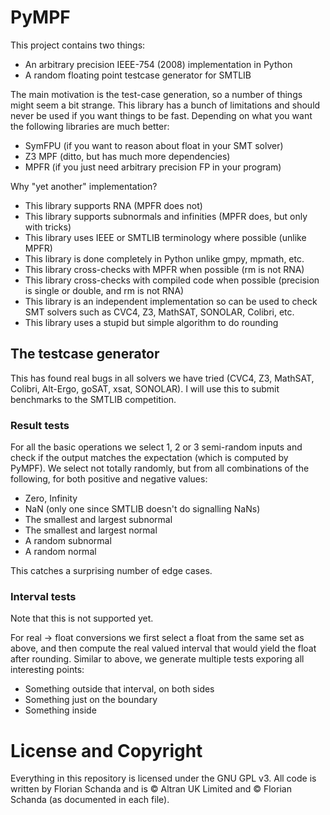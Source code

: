# PyMPF
This project contains two things:
  - An arbitrary precision IEEE-754 (2008) implementation in Python
  - A random floating point testcase generator for SMTLIB

The main motivation is the test-case generation, so a number of things
might seem a bit strange. This library has a bunch of limitations and
should never be used if you want things to be fast. Depending on what
you want the following libraries are much better:
  - SymFPU (if you want to reason about float in your SMT solver)
  - Z3 MPF (ditto, but has much more dependencies)
  - MPFR (if you just need arbitrary precision FP in your program)

Why "yet another" implementation?
  - This library supports RNA (MPFR does not)
  - This library supports subnormals and infinities (MPFR does, but only with tricks)
  - This library uses IEEE or SMTLIB terminology where possible (unlike MPFR)
  - This library is done completely in Python unlike gmpy, mpmath, etc.
  - This library cross-checks with MPFR when possible (rm is not RNA)
  - This library cross-checks with compiled code when possible (precision is single or double, and rm is not RNA)
  - This library is an independent implementation so can be used to check SMT solvers such as CVC4, Z3, MathSAT, SONOLAR, Colibri, etc.
  - This library uses a stupid but simple algorithm to do rounding

## The testcase generator
This has found real bugs in all solvers we have tried (CVC4, Z3,
MathSAT, Colibri, Alt-Ergo, goSAT, xsat, SONOLAR). I will use this to
submit benchmarks to the SMTLIB competition.

### Result tests
For all the basic operations we select 1, 2 or 3 semi-random inputs
and check if the output matches the expectation (which is computed by
PyMPF). We select not totally randomly, but from all combinations of
the following, for both positive and negative values:
  - Zero, Infinity
  - NaN (only one since SMTLIB doesn't do signalling NaNs)
  - The smallest and largest subnormal
  - The smallest and largest normal
  - A random subnormal
  - A random normal

This catches a surprising number of edge cases.

### Interval tests
Note that this is not supported yet.

For real -> float conversions we first select a float from the same
set as above, and then compute the real valued interval that would
yield the float after rounding.  Similar to above, we generate
multiple tests exporing all interesting points:
  - Something outside that interval, on both sides
  - Something just on the boundary
  - Something inside

# License and Copyright
Everything in this repository is licensed under the GNU GPL v3.  All
code is written by Florian Schanda and is :copyright: Altran UK
Limited and :copyright: Florian Schanda (as documented in each file).
